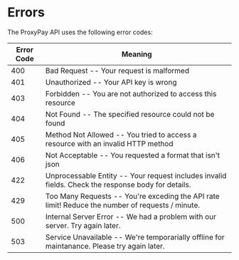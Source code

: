# Errors

The ProxyPay API uses the following error codes:

Error Code | Meaning
---------- | -------
400 | Bad Request -- Your request is malformed
401 | Unauthorized -- Your API key is wrong
403 | Forbidden -- You are not authorized to access this resource
404 | Not Found -- The specified resource could not be found
405 | Method Not Allowed -- You tried to access a resource with an invalid HTTP method
406 | Not Acceptable -- You requested a format that isn't json
422 | Unprocessable Entity -- Your request includes invalid fields. Check the response body for details.
429 | Too Many Requests -- You're exceding the API rate limit! Reduce the number of requests / minute.
500 | Internal Server Error -- We had a problem with our server. Try again later.
503 | Service Unavailable -- We're temporarially offline for maintanance. Please try again later.